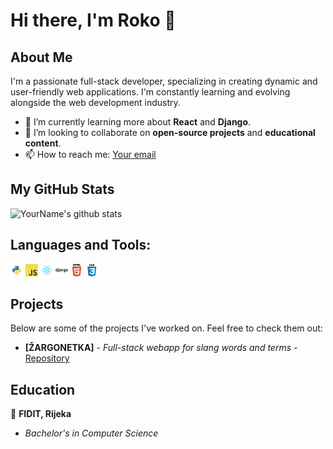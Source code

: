 # Hi there, I'm Roko 👋

## About Me
I'm a passionate full-stack developer, specializing in creating dynamic and user-friendly web applications. I'm constantly learning and evolving alongside the web development industry.

- 🌱 I’m currently learning more about **React** and **Django**.
- 👯 I’m looking to collaborate on **open-source projects** and **educational content**.
- 📫 How to reach me: [Your email](mailto:roko.perusko2001@gmail.com)

## My GitHub Stats
![YourName's github stats](https://github-readme-stats.vercel.app/api?username=your-github-username&show_icons=true&theme=radical)

## Languages and Tools:
<code><img height="20" src="https://raw.githubusercontent.com/github/explore/main/topics/python/python.png"></code>
<code><img height="20" src="https://raw.githubusercontent.com/github/explore/main/topics/javascript/javascript.png"></code>
<code><img height="20" src="https://raw.githubusercontent.com/github/explore/main/topics/react/react.png"></code>
<code><img height="20" src="https://raw.githubusercontent.com/github/explore/main/topics/django/django.png"></code>
<code><img height="20" src="https://raw.githubusercontent.com/github/explore/main/topics/html/html.png"></code>
<code><img height="20" src="https://raw.githubusercontent.com/github/explore/main/topics/css/css.png"></code>

## Projects
Below are some of the projects I've worked on. Feel free to check them out:

- **[ŽARGONETKA]** - *Full-stack webapp for slang words and terms* - [Repository](https://github.com/RokoPerusko/ZARGONETKA)


## Education
🏫 **FIDIT, Rijeka**
- *Bachelor's in Computer Science*





